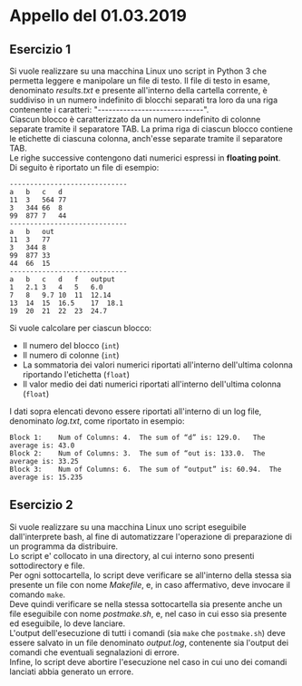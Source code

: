 # Appello del 01.03.2019

## Esercizio 1
Si vuole realizzare su una macchina Linux uno script in Python 3 che permetta leggere e manipolare un file di testo.
Il file di testo in esame, denominato *results.txt* e presente all'interno della cartella corrente, è suddiviso in un numero indefinito di blocchi separati tra loro da una riga contenente i caratteri: "-----------------------------".<br/>
Ciascun blocco è caratterizzato da un numero indefinito di colonne separate tramite il separatore TAB. La prima riga di ciascun blocco contiene le etichette di ciascuna colonna, anch'esse separate tramite il separatore TAB.<br/>
Le righe successive contengono dati numerici espressi in **floating point**.<br/>
Di seguito è riportato un file di esempio:
```
-----------------------------
a	b	c	d
11	3	564	77
3	344	66	8	
99	877	7	44
-----------------------------
a	b	out
11	3	77
3	344	8
99	877	33
44	66	15
-----------------------------
a	b	c	d	f	output
1	2.1	3	4	5	6.0
7	8	9.7	10	11	12.14
13	14	15	16.5	17	18.1
19	20	21	22	23	24.7
```
Si vuole calcolare per ciascun blocco:
- Il numero del blocco (`int`)
- Il numero di colonne (`int`)
- La sommatoria dei valori numerici riportati all'interno dell'ultima colonna riportando l'etichetta (`float`)
- Il valor medio dei dati numerici riportati all'interno dell'ultima colonna (`float`)

I dati sopra elencati devono essere riportati all'interno di un log file, denominato *log.txt*, come riportato in esempio:
```
Block 1:	Num of Columns: 4.	The sum of “d” is: 129.0.	The average is: 43.0
Block 2:	Num of Columns: 3.	The sum of “out is: 133.0.	The average is: 33.25
Block 3:	Num of Columns: 6.	The sum of “output” is: 60.94.	The average is: 15.235
```

## Esercizio 2
Si vuole realizzare su una macchina Linux uno script eseguibile dall'interprete bash, al fine di automatizzare l'operazione di preparazione di un programma da distribuire.<br/>
Lo script e' collocato in una directory, al cui interno sono presenti sottodirectory e file.<br/>
Per ogni sottocartella, lo script deve verificare se all'interno della stessa sia presente un file con nome *Makefile*, e, in caso affermativo, deve invocare il comando `make`.<br/>
Deve quindi verificare se nella stessa sottocartella sia presente anche un file eseguibile con nome *postmake.sh*, e, nel caso in cui esso sia presente ed eseguibile, lo deve lanciare.<br/>
L'output dell'esecuzione di tutti i comandi (sia `make` che `postmake.sh`) deve essere salvato in un file denominato *output.log*, contenente sia l'output dei comandi che eventuali segnalazioni di errore.<br/>
Infine, lo script deve abortire l'esecuzione nel caso in cui uno dei comandi lanciati abbia generato un errore.
